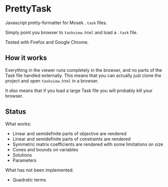 PrettyTask
==========

Javascript pretty-formatter for Mosek `.task` files.

Simply point you browser to `taskview.html` and load a `.task` file.

Tested with Firefox and Google Chrome.

How it works
------------

Everything in the viewer runs completely in the browser, and no parts of the
Task file handled externally. This means that you can actually just clone the project and open `taskview.html` in a browser.

It *also* means that if you load a large Task file you will probably kill your browser.

Status
------

What works:
- Linear and semidefinite parts of objective are rendered
- Linear and semidefinite parts of constraints are rendered
- Symmetric matrix coefficients are rendered with some limitations on size
- Cones and bounds on variables
- Solutions
- Parameters

What has not been implemented:
- Quadratic terms
